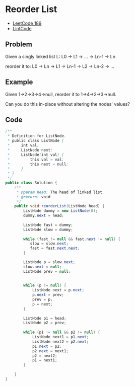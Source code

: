 Reorder List
====

* [LeetCode 189](https://leetcode.com/problems/rotate-array/)
* [LintCode](http://www.lintcode.com/en/problem/reorder-list/)

Problem
----

Given a singly linked list L: L0 → L1 → … → Ln-1 → Ln

reorder it to: L0 → Ln → L1 → Ln-1 → L2 → Ln-2 → …

Example
----

Given 1->2->3->4->null, reorder it to 1->4->2->3->null.

Can you do this in-place without altering the nodes' values?

Code 
----

```java
/**
 * Definition for ListNode.
 * public class ListNode {
 *     int val;
 *     ListNode next;
 *     ListNode(int val) {
 *         this.val = val;
 *         this.next = null;
 *     }
 * }
 */ 
public class Solution {
    /**
     * @param head: The head of linked list.
     * @return: void
     */
    public void reorderList(ListNode head) {  
        ListNode dummy = new ListNode(0);
        dummy.next = head;
       
        ListNode fast = dummy;
        ListNode slow = dummy;
       
        while (fast != null && fast.next != null) {
           slow = slow.next;
           fast = fast.next.next;
        }

        ListNode p = slow.next;
        slow.next = null;
        ListNode prev = null;
        
        
        while (p != null) {
            ListNode next = p.next;
            p.next = prev;
            prev = p;
            p = next;
        }
        
        ListNode p1 = head;
        ListNode p2 = prev;
        
        while (p1 != null && p2 != null) {
            ListNode next1 = p1.next;
            ListNode next2 = p2.next;
            p1.next = p2;
            p2.next = next1;
            p2 = next2;
            p1 = next1;
        }
       
    }
}
```